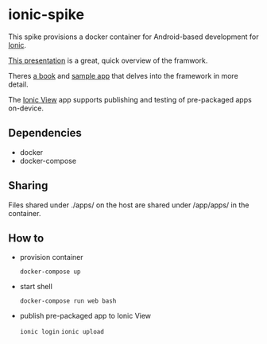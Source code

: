 # ionic-spike

This spike provisions a docker container for Android-based development for [Ionic](http://ionicframework.com/).

[This presentation](http://ionicframework.com/present-ionic/) is a great, quick overview of the framwork.

Theres [a book](http://www.trendicity.co/) and [sample app](https://github.com/trendicity/trendicity) that delves into the framework in more detail.

The [Ionic View](http://view.ionic.io/) app supports publishing and testing of pre-packaged apps on-device. 

## Dependencies

- docker
- docker-compose

## Sharing

Files shared under ./apps/ on the host are shared under /app/apps/ in the container.

## How to

- provision container

  `docker-compose up`

- start shell

  `docker-compose run web bash`

- publish pre-packaged app to Ionic View

  `ionic login`
  `ionic upload`
